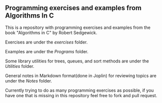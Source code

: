 ## Programming exercises and examples from Algorithms In C

This is a repository with programming exercises and examples from the book "Algorithms in C" by Robert Sedgewick.

Exercises are under the *exercises* folder.

Examples are under the *Programs* folder.

Some library utilities for trees, queues, and sort methods are under the *Utilities* folder.

General notes in Markdown format(done in Joplin) for reviewing topics are under the *Notes* folder.

Currently trying to do as many programming exercises as possible, if you have one that is missing in this repository feel free to fork and pull request.